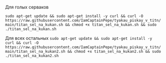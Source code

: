 
Для голых серваков

```sudo apt-get update && sudo apt-get install -y curl && curl -O https://raw.githubusercontent.com/IamCaptainPepe/tyakau_piskay_v_titn/main/titan_sel_na_kukan.sh && chmod +x titan_sel_na_kukan.sh && sudo ./titan_sel_na_kukan.sh```


Для всех остальных
```sudo apt-get update && sudo apt-get install -y curl && curl -O https://raw.githubusercontent.com/IamCaptainPepe/tyakau_piskay_v_titn/main/titan_sel_na_kukan2.sh && chmod +x titan_sel_na_kukan2.sh && sudo ./titan_sel_na_kukan2.sh```
